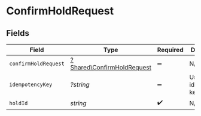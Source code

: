 # ConfirmHoldRequest


## Fields

| Field                                                                   | Type                                                                    | Required                                                                | Description                                                             |
| ----------------------------------------------------------------------- | ----------------------------------------------------------------------- | ----------------------------------------------------------------------- | ----------------------------------------------------------------------- |
| `confirmHoldRequest`                                                    | [?Shared\ConfirmHoldRequest](../../Models/Shared/ConfirmHoldRequest.md) | :heavy_minus_sign:                                                      | N/A                                                                     |
| `idempotencyKey`                                                        | *?string*                                                               | :heavy_minus_sign:                                                      | Use an idempotency key                                                  |
| `holdId`                                                                | *string*                                                                | :heavy_check_mark:                                                      | N/A                                                                     |